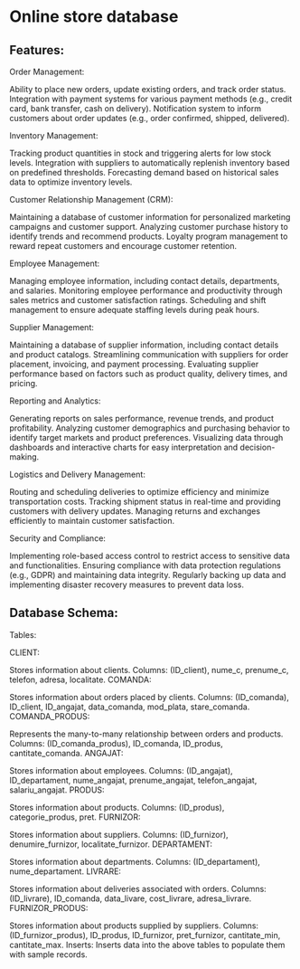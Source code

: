 # Online store database

## Features: 

Order Management:

Ability to place new orders, update existing orders, and track order status.
Integration with payment systems for various payment methods (e.g., credit card, bank transfer, cash on delivery).
Notification system to inform customers about order updates (e.g., order confirmed, shipped, delivered).

Inventory Management:

Tracking product quantities in stock and triggering alerts for low stock levels.
Integration with suppliers to automatically replenish inventory based on predefined thresholds.
Forecasting demand based on historical sales data to optimize inventory levels.

Customer Relationship Management (CRM):

Maintaining a database of customer information for personalized marketing campaigns and customer support.
Analyzing customer purchase history to identify trends and recommend products.
Loyalty program management to reward repeat customers and encourage customer retention.

Employee Management:

Managing employee information, including contact details, departments, and salaries.
Monitoring employee performance and productivity through sales metrics and customer satisfaction ratings.
Scheduling and shift management to ensure adequate staffing levels during peak hours.

Supplier Management:

Maintaining a database of supplier information, including contact details and product catalogs.
Streamlining communication with suppliers for order placement, invoicing, and payment processing.
Evaluating supplier performance based on factors such as product quality, delivery times, and pricing.

Reporting and Analytics:

Generating reports on sales performance, revenue trends, and product profitability.
Analyzing customer demographics and purchasing behavior to identify target markets and product preferences.
Visualizing data through dashboards and interactive charts for easy interpretation and decision-making.

Logistics and Delivery Management:

Routing and scheduling deliveries to optimize efficiency and minimize transportation costs.
Tracking shipment status in real-time and providing customers with delivery updates.
Managing returns and exchanges efficiently to maintain customer satisfaction.

Security and Compliance:

Implementing role-based access control to restrict access to sensitive data and functionalities.
Ensuring compliance with data protection regulations (e.g., GDPR) and maintaining data integrity.
Regularly backing up data and implementing disaster recovery measures to prevent data loss.

## Database Schema:

Tables:

CLIENT:

Stores information about clients.
Columns: (ID_client), nume_c, prenume_c, telefon, adresa, localitate.
COMANDA:

Stores information about orders placed by clients.
Columns: (ID_comanda), ID_client, ID_angajat, data_comanda, mod_plata, stare_comanda.
COMANDA_PRODUS:

Represents the many-to-many relationship between orders and products.
Columns: (ID_comanda_produs), ID_comanda, ID_produs, cantitate_comanda.
ANGAJAT:

Stores information about employees.
Columns: (ID_angajat), ID_departament, nume_angajat, prenume_angajat, telefon_angajat, salariu_angajat.
PRODUS:

Stores information about products.
Columns: (ID_produs), categorie_produs, pret.
FURNIZOR:

Stores information about suppliers.
Columns: (ID_furnizor), denumire_furnizor, localitate_furnizor.
DEPARTAMENT:

Stores information about departments.
Columns: (ID_departament), nume_departament.
LIVRARE:

Stores information about deliveries associated with orders.
Columns: (ID_livrare), ID_comanda, data_livare, cost_livrare, adresa_livrare.
FURNIZOR_PRODUS:

Stores information about products supplied by suppliers.
Columns: (ID_furnizor_produs), ID_produs, ID_furnizor, pret_furnizor, cantitate_min, cantitate_max.
Inserts:
Inserts data into the above tables to populate them with sample records.
